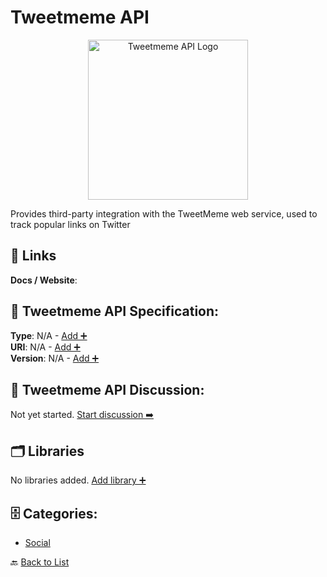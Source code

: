 # Tweetmeme API
<p align="center">
    <img width="256" src="https://raw.githubusercontent.com/apis-list/apis-list/main/apis/tweetmeme-api/logo_256x256.png" alt="Tweetmeme API Logo"/>
</p>
Provides third-party integration with the TweetMeme web service, used to track popular links on Twitter

##  🔗 Links
**Docs / Website**: 

## 🧬 Tweetmeme API Specification:
**Type**: N/A - [Add ➕](https://github.com/apis-list/apis-list/edit/main/apis/tweetmeme-api/tweetmeme-api.yaml)  
**URI**: N/A - [Add ➕](https://github.com/apis-list/apis-list/edit/main/apis/tweetmeme-api/tweetmeme-api.yaml)  
**Version**: N/A - [Add ➕](https://github.com/apis-list/apis-list/edit/main/apis/tweetmeme-api/tweetmeme-api.yaml)

## 💬 Tweetmeme API Discussion:
Not yet started. [Start discussion ➡️](https://github.com/apis-list/apis-list/discussions/new)

## 🗂️ Libraries

No libraries added. [Add library ➕](https://github.com/apis-list/apis-list/edit/main/apis/tweetmeme-api/tweetmeme-api.yaml)    


## 🗄️ Categories:
- [Social](https://github.com/apis-list/apis-list#social-)

🔙  [Back to List](https://github.com/apis-list/apis-list)
